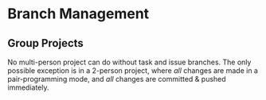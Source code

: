 # Branch Management

## Group Projects

No multi-person project can do without task and issue branches. The only possible exception is in a 2-person project, where *all* changes are made in a pair-programming mode, and *all* changes are committed & pushed immediately.